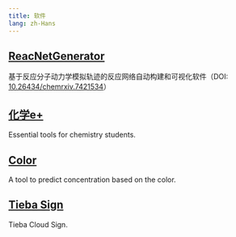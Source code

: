 ```yaml
---
title: 软件
lang: zh-Hans
---
```


## [ReacNetGenerator](https://reacnetgenerator.njzjz.win/zh/)
基于反应分子动力学模拟轨迹的反应网络自动构建和可视化软件（DOI: [10.26434/chemrxiv.7421534](https://doi.org/10.26434/chemrxiv.7421534)）

## [化学e+](https://chem.njzjz.win/zh/)
Essential tools for chemistry students.

## [Color](https://color.njzjz.win/)
A tool to predict concentration based on the color.

## [Tieba Sign](https://tieba.njzjz.win)
Tieba Cloud Sign.
